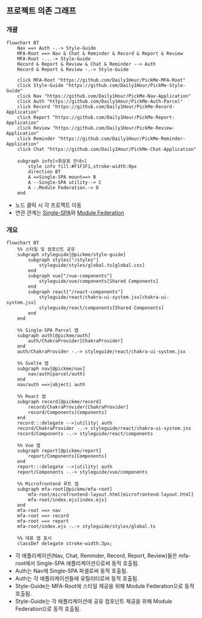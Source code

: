 ## 프로젝트 의존 그래프

### 개괄

```mermaid
flowchart BT
    Nav ==> Auth -.-> Style-Guide
    MFA-Root ==> Nav & Chat & Reminder & Record & Report & Review
    MFA-Root -...-> Style-Guide
    Record & Report & Review & Chat & Reminder --> Auth
    Record & Report & Review -.-> Style-Guide

    click MFA-Root "https://github.com/Daily1Hour/PickMe-MFA-Root"
    click Style-Guide "https://github.com/Daily1Hour/PickMe-Style-Guide"
    click Nav "https://github.com/Daily1Hour/PickMe-Nav-Application"
    click Auth "https://github.com/Daily1Hour/PickMe-Auth-Parcel"
    click Record "https://github.com/Daily1Hour/PickMe-Record-Application"
    click Report "https://github.com/Daily1Hour/PickMe-Report-Application"
    click Review "https://github.com/Daily1Hour/PickMe-Review-Application"
    click Reminder "https://github.com/Daily1Hour/PickMe-Reminder-Application"
    click Chat "https://github.com/Daily1Hour/PickMe-Chat-Application"

    subgraph info[<화살표 안내>]
        style info fill:#F1F1F1,stroke-width:0px
        direction BT
        A ==Single-SPA mount==> B
        A --Single-SPA utility--> C
        A -.Module Federation.-> D
    end
```

- 노드 클릭 시 각 프로젝트 이동
- 연관 관계는 [Single-SPA](https://single-spa.js.org/)와 [Module Federation](https://module-federation.io/)

### 개요

```mermaid
flowchart BT
    %% 스타일 및 컴포넌트 공유
    subgraph styleguide[@pickme/style-guide]
        subgraph styles["/styles"]
            styleguide/styles/global.ts[global.css]
        end
        subgraph vue["/vue-components"]
            styleguide/vue/components[Shared Components]
        end
        subgraph react["/react-components"]
            styleguide/react/chakra-ui-system.jsx[chakra-ui-system.jsx]
            styleguide/react/components[Shared Components]
        end
    end

    %% Single-SPA Parcel 앱
    subgraph auth[@pickme/auth]
        auth/ChakraProvider[ChakraProvider]
    end
    auth/ChakraProvider -.-> styleguide/react/chakra-ui-system.jsx

    %% Svelte 앱
    subgraph nav[@pickme/nav]
        nav/auth[parcel/auth]
    end
    nav/auth ==>|object| auth

    %% React 앱
    subgraph record[@pickme/record]
        record/ChakraProvider[ChakraProvider]
        record/Components[Components]
    end
    record:::delegate -->|utility| auth
    record/ChakraProvider -.-> styleguide/react/chakra-ui-system.jsx
    record/Components -.-> styleguide/react/components

    %% Vue 앱
    subgraph report[@pickme/report]
        report/Components[Components]
    end
    report:::delegate -->|utility| auth
    report/Components -.-> styleguide/vue/components

    %% Microfrontend 루트 앱
    subgraph mfa-root[@pickme/mfa-root]
        mfa-root/microfrontend-layout.html[microfrontend-layout.html]
        mfa-root/index.ejs[index.ejs]
    end
    mfa-root ==> nav
    mfa-root ==> record
    mfa-root ==> report
    mfa-root/index.ejs -.-> styleguide/styles/global.ts

    %% 대표 앱 표시
    classDef delegate stroke-width:3px;
```

- 각 애플리케이션(Nav, Chat, Reminder, Record, Report, Review)들은 mfa-root에서 Single-SPA 애플리케이션으로써 동적 호출됨.
- Auth는 Nav에 Single-SPA 파셀로써 동적 호출됨.
- Auth는 각 애플리케이션들에 유틸리티로써 동적 호출됨.
- Style-Guide는 MFA-Root에 스타일 제공을 위해 Module Federation으로 동적 호출됨.
- Style-Guide는 각 애플리케이션에 공유 컴포넌트 제공을 위해 Module Federation으로 동적 호출됨.
